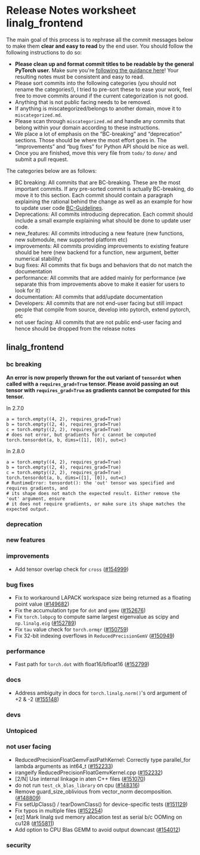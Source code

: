 
# Release Notes worksheet linalg_frontend

The main goal of this process is to rephrase all the commit messages below to make them **clear and easy to read** by the end user. You should follow the following instructions to do so:

* **Please clean up and format commit titles to be readable by the general PyTorch user.** Make sure you're [following the guidance here](https://docs.google.com/document/d/14OmgGBr1w6gl1VO47GGGdwrIaUNr92DFhQbY_NEk8mQ/edit)! Your resulting notes must be consistent and easy to read.
* Please sort commits into the following categories (you should not rename the categories!), I tried to pre-sort these to ease your work, feel free to move commits around if the current categorization is not good.
* Anything that is not public facing needs to be removed.
* If anything is miscategorized/belongs to another domain, move it to `miscategorized.md`.
* Please scan through `miscategorized.md` and handle any commits that belong within your domain according to these instructions.
* We place a lot of emphasis on the “BC-breaking” and “deprecation” sections. Those should be where the most effort goes in. The “improvements” and “bug fixes” for Python API should be nice as well.
* Once you are finished, move this very file from `todo/` to `done/` and submit a pull request.

The categories below are as follows:

* BC breaking: All commits that are BC-breaking. These are the most important commits. If any pre-sorted commit is actually BC-breaking, do move it to this section. Each commit should contain a paragraph explaining the rational behind the change as well as an example for how to update user code [BC-Guidelines](https://docs.google.com/document/d/14OmgGBr1w6gl1VO47GGGdwrIaUNr92DFhQbY_NEk8mQ/edit#heading=h.a9htwgvvec1m).
* Deprecations: All commits introducing deprecation. Each commit should include a small example explaining what should be done to update user code.
* new_features: All commits introducing a new feature (new functions, new submodule, new supported platform etc)
* improvements: All commits providing improvements to existing feature should be here (new backend for a function, new argument, better numerical stability)
* bug fixes: All commits that fix bugs and behaviors that do not match the documentation
* performance: All commits that are added mainly for performance (we separate this from improvements above to make it easier for users to look for it)
* documentation: All commits that add/update documentation
* Developers: All commits that are not end-user facing but still impact people that compile from source, develop into pytorch, extend pytorch, etc
* not user facing: All commits that are not public end-user facing and hence should be dropped from the release notes

## linalg_frontend
### bc breaking
**An error is now properly thrown for the out variant of `tensordot` when called with a
`requires_grad=True` tensor. Please avoid passing an out tensor with `requires_grad=True` as
gradients cannot be computed for this tensor.**

In 2.7.0
```
a = torch.empty((4, 2), requires_grad=True)
b = torch.empty((2, 4), requires_grad=True)
c = torch.empty((2, 2), requires_grad=True)
# does not error, but gradients for c cannot be computed
torch.tensordot(a, b, dims=([1], [0]), out=c)
```

In 2.8.0
```
a = torch.empty((4, 2), requires_grad=True)
b = torch.empty((2, 4), requires_grad=True)
c = torch.empty((2, 2), requires_grad=True)
torch.tensordot(a, b, dims=([1], [0]), out=c)
# RuntimeError: tensordot(): the 'out' tensor was specified and requires gradients, and
# its shape does not match the expected result. Either remove the 'out' argument, ensure
# it does not require gradients, or make sure its shape matches the expected output.
```
### deprecation
### new features
### improvements
- Add tensor overlap check for `cross` ([#154999](https://github.com/pytorch/pytorch/pull/154999))
### bug fixes
- Fix to workaround LAPACK workspace size being returned as a floating point value ([#149682](https://github.com/pytorch/pytorch/pull/149682))
- Fix the accumulation type for `dot` and `gemv` ([#152676](https://github.com/pytorch/pytorch/pull/152676))
- Fix `torch.lobpcg` to compute same largest eigenvalue as scipy and `np.linalg.eig` ([#152789](https://github.com/pytorch/pytorch/pull/152789))
- Fix `tau` value check for `torch.ormqr` ([#150759](https://github.com/pytorch/pytorch/pull/150759))
- Fix 32-bit indexing overflows in `ReducedPrecisionGemV` ([#150949](https://github.com/pytorch/pytorch/pull/150949))
### performance
- Fast path for `torch.dot` with float16/bfloat16 ([#152799](https://github.com/pytorch/pytorch/pull/152799))
### docs
- Address ambiguity in docs for `torch.linalg.norm()`'s ord argument of +2 & -2 ([#155148](https://github.com/pytorch/pytorch/pull/155148))
### devs
### Untopiced
### not user facing
- ReducedPrecisionFloatGemvFastPathKernel: Correctly type parallel_for lambda arguments as int64_t ([#152233](https://github.com/pytorch/pytorch/pull/152233))
- irangeify ReducedPrecisionFloatGemvKernel.cpp ([#152232](https://github.com/pytorch/pytorch/pull/152232))
- [2/N] Use internal linkage in aten C++ files ([#151070](https://github.com/pytorch/pytorch/pull/151070))
- do not run `test_ck_blas_library` on cpu ([#148316](https://github.com/pytorch/pytorch/pull/148316))
- Remove guard_size_oblivious from vector_norm decomposition. ([#148809](https://github.com/pytorch/pytorch/pull/148809))
- Fix setUpClass() / tearDownClass() for device-specific tests ([#151129](https://github.com/pytorch/pytorch/pull/151129))
- Fix typos in multiple files ([#152254](https://github.com/pytorch/pytorch/pull/152254))
- [ez] Mark linalg svd memory allocation test as serial b/c OOMing on cu128 ([#155811](https://github.com/pytorch/pytorch/pull/155811))
- Add option to CPU Blas GEMM to avoid output downcast ([#154012](https://github.com/pytorch/pytorch/pull/154012))
### security
